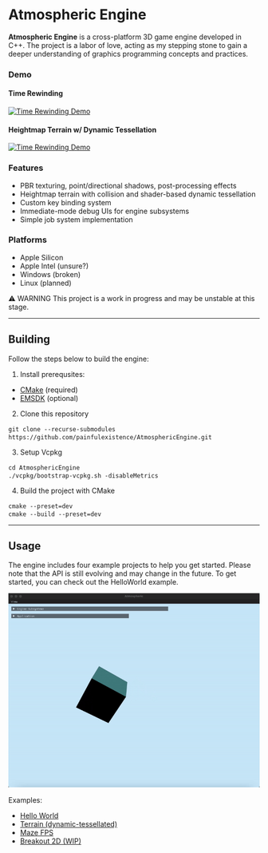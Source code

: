 # Atmospheric Engine
**Atmospheric Engine** is a cross-platform 3D game engine developed in C++.
The project is a labor of love, acting as my stepping stone to gain a deeper understanding of graphics programming concepts and practices.

### Demo
#### Time Rewinding
[![Time Rewinding Demo](https://img.youtube.com/vi/6OVBciQAt_A/0.jpg)](https://www.youtube.com/watch?v=6OVBciQAt_A)
#### Heightmap Terrain w/ Dynamic Tessellation
[![Time Rewinding Demo](https://img.youtube.com/vi/djCToZGKLkc/0.jpg)](https://www.youtube.com/watch?v=djCToZGKLkc)

### Features
- PBR texturing, point/directional shadows, post-processing effects
- Heightmap terrain with collision and shader-based dynamic tessellation
- Custom key binding system
- Immediate-mode debug UIs for engine subsystems
- Simple job system implementation

### Platforms
- Apple Silicon
- Apple Intel (unsure?)
- Windows (broken)
- Linux (planned)

⚠️ WARNING
This project is a work in progress and may be unstable at this stage.

----

## Building
Follow the steps below to build the engine:
1. Install prerequsites:
- [CMake](https://cmake.org/download/) (required)
- [EMSDK](https://emscripten.org/docs/getting_started/downloads.html) (optional)
2. Clone this repository
```
git clone --recurse-submodules https://github.com/painfulexistence/AtmosphericEngine.git
```
3. Setup Vcpkg
```
cd AtmosphericEngine
./vcpkg/bootstrap-vcpkg.sh -disableMetrics
```
4. Build the project with CMake
```
cmake --preset=dev
cmake --build --preset=dev
```

----

## Usage
The engine includes four example projects to help you get started. Please note that the API is still evolving and may change in the future. To get started, you can check out the HelloWorld example.

![demo_helloworld](.github/assets/Demo_HelloWorld.gif)

Examples:
- [Hello World](https://github.com/painfulexistence/AtmosphericEngine/tree/main/Example_HelloWorld)
- [Terrain (dynamic-tessellated)](https://github.com/painfulexistence/AtmosphericEngine/tree/main/Example_Terrain)
- [Maze FPS](https://github.com/painfulexistence/AtmosphericEngine/tree/main/Example_MazeWorld)
- [Breakout 2D (WIP)](https://github.com/painfulexistence/AtmosphericEngine/tree/main/Example_Breakout2D)
